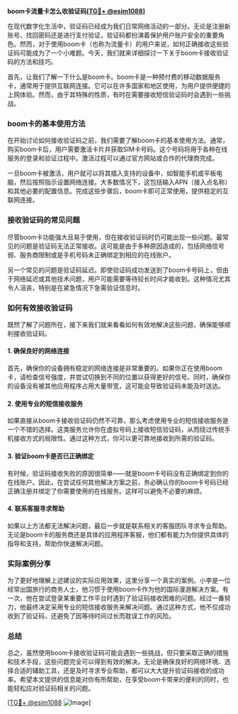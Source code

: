 **boom卡流量卡怎么收验证码[[TG💪+ @esim1088](https://t.me/s/esim1088)]**

在现代数字化生活中，验证码已经成为我们日常网络活动的一部分。无论是注册新账号、找回密码还是进行支付验证，验证码都扮演着保护用户账户安全的重要角色。然而，对于使用boom卡（也称为流量卡）的用户来说，如何正确接收这些验证码可能成为了一个小难题。今天，我们就来详细探讨一下关于boom卡接收验证码的方法和技巧。

首先，让我们了解一下什么是boom卡。boom卡是一种预付费的移动数据服务卡，通常用于提供互联网连接。它可以在许多国家和地区使用，为用户提供便捷的上网体验。然而，由于其特殊的性质，有时在需要接收短信验证码时会遇到一些挑战。

### boom卡的基本使用方法

在开始讨论如何接收验证码之前，我们需要了解boom卡的基本使用方法。通常，购买boom卡后，用户需要激活卡片并获取SIM卡号码。这个号码将用于各种在线服务的登录和验证过程中。激活过程可以通过官方网站或合作的代理商完成。

一旦boom卡被激活，用户就可以将其插入支持的设备中，如智能手机或平板电脑，然后按照指示设置网络连接。大多数情况下，这包括输入APN（接入点名称）和其他必要的配置信息。完成这些步骤后，boom卡即可正常使用，提供稳定的互联网连接。

### 接收验证码的常见问题

尽管boom卡功能强大且易于使用，但在接收验证码时仍可能出现一些问题。最常见的问题是验证码无法正常接收。这可能是由于多种原因造成的，包括网络信号弱、服务商限制或是手机号码未正确绑定到相应的在线账户。

另一个常见的问题是验证码延迟。即使验证码成功发送到了boom卡号码上，但由于网络延迟或其他技术问题，用户可能需要等待较长时间才能收到。这种情况尤其令人沮丧，特别是在紧急情况下急需验证信息时。

### 如何有效接收验证码

既然了解了问题所在，接下来我们就来看看如何有效地解决这些问题，确保能够顺利接收验证码。

#### 1. 确保良好的网络连接

首先，确保你的设备拥有稳定的网络连接是非常重要的。如果你正在使用boom卡，请检查信号强度，并尝试切换到不同的位置以获得更好的信号。同时，确保你的设备没有被其他应用程序占用大量带宽，这可能会导致验证码未能及时送达。

#### 2. 使用专业的短信接收服务

如果直接从boom卡接收验证码仍然不可靠，那么考虑使用专业的短信接收服务是一个不错的选择。这类服务允许你在虚拟号码上接收短信验证码，从而绕过传统手机接收方式的局限性。通过这种方式，你可以更可靠地接收到所需的验证码。

#### 3. 验证boom卡是否已正确绑定

有时候，验证码接收失败的原因很简单——就是boom卡号码没有正确绑定到你的在线账户。因此，在尝试任何其他解决方案之前，务必确认你的boom卡号码已经正确注册并绑定了你需要使用的在线服务。这样可以避免不必要的麻烦。

#### 4. 联系客服寻求帮助

如果以上方法都无法解决问题，最后一步就是联系相关的客服团队寻求专业帮助。无论是boom卡的服务商还是具体的应用程序客服，他们都有能力为你提供具体的指导和支持，帮助你快速解决问题。

### 实际案例分享

为了更好地理解上述建议的实际应用效果，这里分享一个真实的案例。小李是一位经常出国旅行的商务人士，他习惯于使用boom卡作为他的国际漫游解决方案。有一次，他在尝试登录某重要工作平台时遇到了验证码接收困难的问题。经过一番努力，他最终决定采用专业的短信接收服务来解决问题。通过这种方式，他不仅成功收到了验证码，还避免了因等待时间过长而耽误工作的风险。

### 总结

总之，虽然使用boom卡接收验证码可能会遇到一些挑战，但只要采取正确的措施和技术手段，这些问题完全可以得到有效的解决。无论是确保良好的网络环境、选择合适的辅助工具，还是及时寻求专业帮助，都可以大大提升验证码接收的成功率。希望本文提供的信息能对你有所帮助，在享受boom卡带来的便利的同时，也能轻松应对验证码相关的问题。

[[TG💪+ @esim1088](https://t.me/s/esim1088) ![Image](https://i.postimg.cc/4NQfJmqS/Snipaste-2025-05-13-00-14-12.png)]